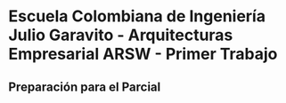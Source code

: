 # Escuela Colombiana de Ingeniería Julio Garavito - Arquitecturas Empresarial ARSW - Primer Trabajo

## Preparación para el Parcial